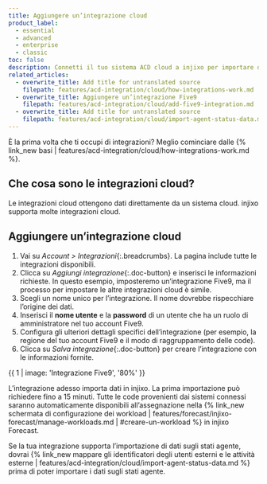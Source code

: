 ```yaml
---
title: Aggiungere un’integrazione cloud
product_label:
  - essential
  - advanced
  - enterprise
  - classic
toc: false
description: Connetti il tuo sistema ACD cloud a injixo per importare dati.
related_articles:
  - overwrite_title: Add title for untranslated source
    filepath: features/acd-integration/cloud/how-integrations-work.md
  - overwrite_title: Aggiungere un’integrazione Five9
    filepath: features/acd-integration/cloud/add-five9-integration.md
  - overwrite_title: Add title for untranslated source
    filepath: features/acd-integration/cloud/import-agent-status-data.md
---
```


È la prima volta che ti occupi di integrazioni? Meglio cominciare dalle {% link_new basi | features/acd-integration/cloud/how-integrations-work.md %}.

## Che cosa sono le integrazioni cloud?

Le integrazioni cloud ottengono dati direttamente da un sistema cloud. injixo supporta molte integrazioni cloud.

## Aggiungere un’integrazione cloud

1. Vai su *Account > Integrazioni*{:.breadcrumbs}. La pagina include tutte le integrazioni disponibili.
2. Clicca su *Aggiungi integrazione*{:.doc-button} e inserisci le informazioni richieste. In questo esempio, imposteremo un’integrazione Five9, ma il processo per impostare le altre integrazioni cloud è simile.
3. Scegli un nome unico per l’integrazione. Il nome dovrebbe rispecchiare l’origine dei dati.
4. Inserisci il **nome utente** e la **password** di un utente che ha un ruolo di amministratore nel tuo account Five9.
5. Configura gli ulteriori dettagli specifici dell’integrazione (per esempio, la regione del tuo account Five9 e il modo di raggruppamento delle code).
6. Clicca su _Salva integrazione_{:.doc-button} per creare l’integrazione con le informazioni fornite.

{{ 1 | image: 'Integrazione Five9', '80%' }}

L’integrazione adesso importa dati in injixo. La prima importazione può richiedere fino a 15 minuti. Tutte le code provenienti dai sistemi connessi saranno automaticamente disponibili all’assegnazione nella {% link_new schermata di configurazione dei workload | features/forecast/injixo-forecast/manage-workloads.md | #creare-un-workload %} in injixo Forecast.

Se la tua integrazione supporta l’importazione di dati sugli stati agente, dovrai {% link_new mappare gli identificatori degli utenti esterni e le attività esterne | features/acd-integration/cloud/import-agent-status-data.md %} prima di poter importare i dati sugli stati agente.
